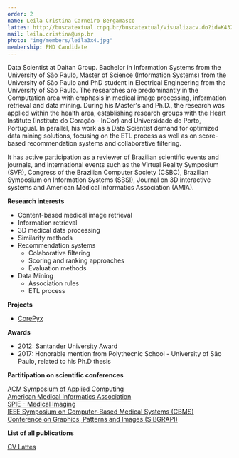```yaml
---
order: 2
name: Leila Cristina Carneiro Bergamasco
lattes: http://buscatextual.cnpq.br/buscatextual/visualizacv.do?id=K4321413A6
mail: leila.cristina@usp.br
photo: "img/members/leila3x4.jpg"
membership: PHD Candidate
---
```



Data Scientist at Daitan Group. Bachelor in Information Systems from the University of São Paulo, Master of Science (Information Systems) from the University of São Paulo and PhD student in Electrical Engineering from the University of São Paulo. The researches are predominantly in the Computation area with emphasis in medical image processing, information retrieval and data mining. During his Master's and Ph.D., the research was applied within the health area, establishing research groups with the Heart Institute (Instituto do Coração - InCor) and Universidade do Porto, Portugual. In parallel, his work as a Data Scientist demand for optimized data mining solutions, focusing on the ETL process as well as on score-based recommendation systems and collaborative filtering.

It has active participation as a reviewer of Brazilian scientific events and journals, and international events such as the Virtual Reality Symposium (SVR), Congress of the Brazilian Computer Society (CSBC), Brazilian Symposium on Information Systems (SBSI), Journal on 3D interactive systems and American Medical Informatics Association (AMIA).

**Research interests**

- Content-based medical image retrieval
- Information retrieval
- 3D medical data processing
- Similarity methods
- Recommendation systems
  - Colaborative filtering
  - Scoring and ranking approaches
  - Evaluation methods
- Data Mining
  - Association rules
  - ETL process

**Projects**
- [CorePyx](CorePyx)

**Awards**
- 2012: Santander University Award
- 2017: Honorable mention from Polythecnic School - University of São Paulo, related to his Ph.D thesis

**Partitipation on scientific conferences**

[ACM Symposium of Applied Computing](SAC) <br/>
[American Medical Informatics Association](AMIA)<br/>
[SPIE - Medical Imaging](SPIE)<br/>
[IEEE Symposium on Computer-Based Medical Systems (CBMS)](CBMS)<br/>
[Conference on Graphics, Patterns and Images (SIBGRAPI)](SIBGRAPI)<br/>

**List of all publications**

[CV Lattes](http://buscatextual.cnpq.br/buscatextual/visualizacv.do?id=K4321413A6)
